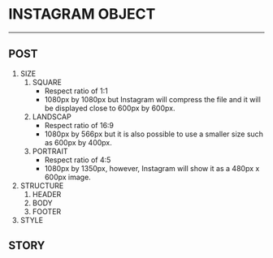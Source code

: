 # INSTAGRAM OBJECT
------------------


POST
----


1. SIZE
   1. SQUARE
      * Respect ratio of 1:1
      * 1080px by 1080px but Instagram will compress the file and it will be displayed close to 600px by 600px.
   1. LANDSCAP
      * Respect ratio of 16:9
      * 1080px by 566px but it is also possible to use a smaller size such as 600px by 400px.
   1. PORTRAIT
      * Respect ratio of 4:5
      * 1080px by 1350px, however, Instagram will show it as a 480px x 600px image.
1. STRUCTURE
   1. HEADER
   1. BODY
   1. FOOTER
1. STYLE


STORY
-----
  
